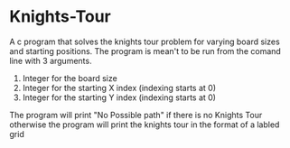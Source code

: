# Knights-Tour
A c program that solves the knights tour problem for varying board sizes and starting positions.
The program is mean't to be run from the comand line with 3 arguments.
1) Integer for the board size
2) Integer for the starting X index (indexing starts at 0) 
3) Integer for the starting Y index (indexing starts at 0) 

The program will print "No Possible path" if there is no Knights Tour otherwise the program will 
print the knights tour in the format of a labled grid
